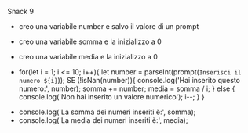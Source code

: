 Snack 9

<!-- Calcola la somma e la media dei primi 10 numeri. -->

- creo una variabile number e salvo il valore di un prompt
- creo una variabile somma e la inizializzo a 0
- creo una variabile media e la inizializzo a 0

- for(let i = 1; i <= 10; i++){
    let number = parseInt(prompt(`Inserisci il numero ${i}`));
    SE (!isNan(number)){
        console.log('Hai inserito questo numero:', number);
        somma += number;
        media = somma / i;
    } else {
        console.log('Non hai inserito un valore numerico');
        i--;
    }
}

<!-- Stampa i risultati in console -->

- console.log('La somma dei numeri inseriti è:', somma);
- console.log('La media dei numeri inseriti è:', media);
